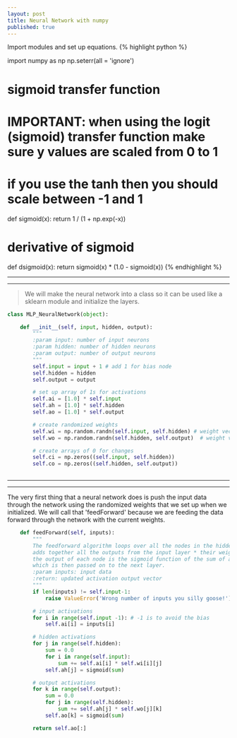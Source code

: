```yaml
---
layout: post
title: Neural Network with numpy
published: true
---
```


Import modules and set up equations.
{% highlight python %}

import numpy as np
np.seterr(all = 'ignore')

# sigmoid transfer function
# IMPORTANT: when using the logit (sigmoid) transfer function make sure y values are scaled from 0 to 1
# if you use the tanh then you should scale between -1 and 1
def sigmoid(x):
    return 1 / (1 + np.exp(-x))

# derivative of sigmoid
def dsigmoid(x):
    return sigmoid(x) * (1.0 - sigmoid(x))
{% endhighlight %}

----
****

> We will make the neural network into a class so it can be used like a sklearn module and initialize the layers. 

```python
class MLP_NeuralNetwork(object):

    def __init__(self, input, hidden, output):
        """
        :param input: number of input neurons
        :param hidden: number of hidden neurons
        :param output: number of output neurons
        """
        self.input = input + 1 # add 1 for bias node
        self.hidden = hidden
        self.output = output

        # set up array of 1s for activations
        self.ai = [1.0] * self.input
        self.ah = [1.0] * self.hidden
        self.ao = [1.0] * self.output

        # create randomized weights
        self.wi = np.random.randn(self.input, self.hidden) # weight vector going from input to hidden
        self.wo = np.random.randn(self.hidden, self.output)  # weight vector going from hidden to output

        # create arrays of 0 for changes
        self.ci = np.zeros((self.input, self.hidden))
        self.co = np.zeros((self.hidden, self.output))
        
```

----
****

The very first thing that a neural network does is push the input data through the network using the randomized weights that we set up when we initialized. We will call that 'feedForward' because we are feeding the data forward through the network with the current weights. 

```python
    def feedForward(self, inputs):
        """
        The feedforward algorithm loops over all the nodes in the hidden layer and
        adds together all the outputs from the input layer * their weights
        the output of each node is the sigmoid function of the sum of all inputs
        which is then passed on to the next layer.
        :param inputs: input data
        :return: updated activation output vector
        """
        if len(inputs) != self.input-1:
            raise ValueError('Wrong number of inputs you silly goose!')

        # input activations
        for i in range(self.input -1): # -1 is to avoid the bias
            self.ai[i] = inputs[i]

        # hidden activations
        for j in range(self.hidden):
            sum = 0.0
            for i in range(self.input):
                sum += self.ai[i] * self.wi[i][j]
            self.ah[j] = sigmoid(sum)

        # output activations
        for k in range(self.output):
            sum = 0.0
            for j in range(self.hidden):
                sum += self.ah[j] * self.wo[j][k]
            self.ao[k] = sigmoid(sum)

        return self.ao[:]
 ```
 